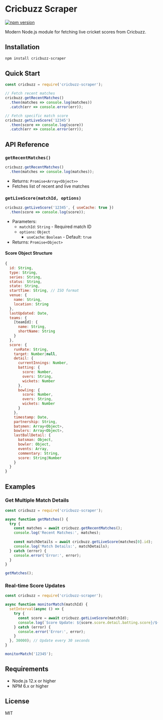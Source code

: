 # Cricbuzz Scraper
[![npm version](https://img.shields.io/npm/v/cricbuzz-scraper.svg)](https://www.npmjs.com/package/cricbuzz-scraper)

Modern Node.js module for fetching live cricket scores from Cricbuzz.

## Installation

```bash
npm install cricbuzz-scraper
```

## Quick Start

```javascript
const cricbuzz = require('cricbuzz-scraper');

// Fetch recent matches
cricbuzz.getRecentMatches()
  .then(matches => console.log(matches))
  .catch(err => console.error(err));

// Fetch specific match score
cricbuzz.getLiveScore('12345')
  .then(score => console.log(score))
  .catch(err => console.error(err));
```

## API Reference

### `getRecentMatches()`

```javascript
cricbuzz.getRecentMatches()
  .then(matches => console.log(matches));
```

- Returns: `Promise<Array<Object>>`
- Fetches list of recent and live matches

### `getLiveScore(matchId, options)`

```javascript
cricbuzz.getLiveScore('12345', { useCache: true })
  .then(score => console.log(score));
```

- Parameters:
  - `matchId`: `String` - Required match ID
  - `options`: `Object`
    - `useCache`: `Boolean` - Default: `true`
- Returns: `Promise<Object>`

#### Score Object Structure

```javascript
{
  id: String,
  type: String,
  series: String,
  status: String,
  state: String,
  startTime: String, // ISO format
  venue: {
    name: String,
    location: String
  },
  lastUpdated: Date,
  teams: {
    [teamId]: {
      name: String,
      shortName: String
    }
  },
  score: {
    runRate: String,
    target: Number|null,
    detail: {
      currentInnings: Number,
      batting: {
        score: Number,
        overs: String,
        wickets: Number
      },
      bowling: {
        score: Number,
        overs: String,
        wickets: Number
      }
    },
    timestamp: Date,
    partnership: String,
    batsmen: Array<Object>,
    bowlers: Array<Object>,
    lastBallDetail: {
      batsman: Object,
      bowler: Object,
      events: Array,
      commentary: String,
      score: String|Number
    }
  }
}
```

## Examples

### Get Multiple Match Details

```javascript
const cricbuzz = require('cricbuzz-scraper');

async function getMatches() {
  try {
    const matches = await cricbuzz.getRecentMatches();
    console.log('Recent Matches:', matches);
    
    const matchDetails = await cricbuzz.getLiveScore(matches[0].id);
    console.log('Match Details:', matchDetails);
  } catch (error) {
    console.error('Error:', error);
  }
}

getMatches();
```

### Real-time Score Updates

```javascript
const cricbuzz = require('cricbuzz-scraper');

async function monitorMatch(matchId) {
  setInterval(async () => {
    try {
      const score = await cricbuzz.getLiveScore(matchId);
      console.log(`Score Update: ${score.score.detail.batting.score}/${score.score.detail.batting.wickets}`);
    } catch (error) {
      console.error('Error:', error);
    }
  }, 30000); // Update every 30 seconds
}

monitorMatch('12345');
```

## Requirements

- Node.js 12.x or higher
- NPM 6.x or higher

## License

MIT
